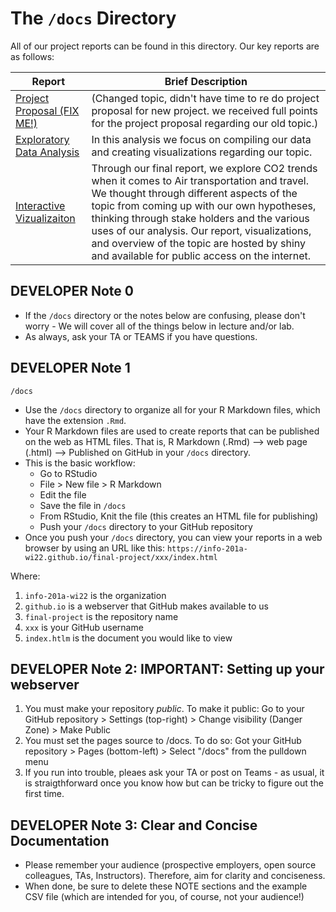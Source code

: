 
# The `/docs` Directory

All of our project reports can be found in this directory. Our key reports are 
as follows: 


|Report | Brief Description|
|---------------| -----------------|
|[Project Proposal (FIX ME!)](https://canvas.uw.edu/courses/1581407/assignments/7723738) | (Changed topic, didn't have time to re do project proposal for new project. we received full points for the project proposal regarding our old topic.)
|[Exploratory Data Analysis](https://github.com/info201a-au2022/project-group-8-ad/blob/main/docs/index.Rmd) | In this analysis we focus on compiling our data and creating visualizations regarding our topic.
|[Interactive Vizualizaiton](https://mmk49.shinyapps.io/source/) | Through our final report, we explore CO2 trends when it comes to Air transportation and travel. We thought through different aspects of the topic from coming up with our own hypotheses, thinking through stake holders and the various uses of our analysis. Our report, visualizations, and overview of the topic are hosted by shiny and available for public access on the internet.  


## DEVELOPER Note 0
* If the `/docs` directory or the notes below are confusing, please don't worry - We will cover all of the things below in lecture and/or lab.
* As always, ask your TA or TEAMS if you have questions. 

## DEVELOPER Note 1
`/docs`

* Use the `/docs` directory to organize all for your R Markdown files, which have the extension `.Rmd`.
* Your R Markdown files are used to create reports that can be published on the web as HTML files.  That is, R Markdown (.Rmd) --> web page (.html) --> Published on GitHub in your `/docs` directory.
* This is the basic workflow:
  - Go to RStudio
  - File > New file > R Markdown
  - Edit the file 
  - Save the file in `/docs`
  - From RStudio, Knit the file (this creates an HTML file for publishing)
  - Push your `/docs` directory to your GitHub repository
* Once you push your `/docs` directory, you can view your reports in a web browser by using an URL like this: `https://info-201a-wi22.github.io/final-project/xxx/index.html`

Where: 
1. `info-201a-wi22`    is the organization 
1. `github.io`         is a webserver that GitHub makes available to us
1. `final-project`     is the repository name 
1. `xxx`               is your GitHub username 
1. `index.htlm`        is the document you would like to view

## DEVELOPER Note 2: IMPORTANT: Setting up your webserver 
1. You must make your repository *public*. To make it public: Go to your GitHub repository > Settings (top-right) > Change visibility (Danger Zone) > Make Public
1. You must set the pages source to /docs. To do so: Got your GitHub repository > Pages (bottom-left) > Select "/docs" from the pulldown menu
1. If you run into trouble, pleaes ask your TA or post on Teams - as usual, it is straigthforward once you know how but can be tricky to figure out the first time.

## DEVELOPER Note 3:  Clear and Concise Documentation
* Please remember your audience (prospective employers, open source colleagues, TAs, Instructors). Therefore, 
aim for clarity and conciseness.
* When done, be sure to delete these NOTE sections and the example CSV file (which are intended for you, of course, not your audience!)
